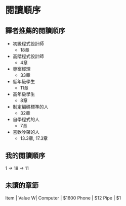 # 閱讀順序

## 譯者推薦的閱讀順序
* 初級程式設計師
	* 18章
* 高階程式設計師
	* 4章
* 專案經理
	* 33章
* 低年級學生
	* 11章
* 高年級學生
	* 8章
* 制定編碼標準的人
	* 32章
* 自學程式的人
	* 7章
* 喜歡吵架的人
	* 13.3章, 17.3章

## 我的閱讀順序
1 -> 18 -> 11

## 未讀的章節

Item | Value
W| 
Computer | $1600
Phone | $12
Pipe | $1
<!--stackedit_data:
eyJoaXN0b3J5IjpbLTE3MTM1NzMwNTEsNzMzOTAyNjYxXX0=
-->